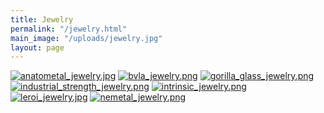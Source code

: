 ```yaml
---
title: Jewelry
permalink: "/jewelry.html"
main_image: "/uploads/jewelry.jpg"
layout: page
---
```


[![anatometal_jewelry.jpg](/uploads/anatometal_jewelry.jpg)](http://anatometal.com/)
[![bvla_jewelry.png](/uploads/bvla_jewelry.png)](http://bodyvision.net/)
[![gorilla_glass_jewelry.png](/uploads/gorilla_glass_jewelry.png)](http://www.getgorilla.com/)
[![industrial_strength_jewelry.png](/uploads/industrial_strength_jewelry.png)](http://www.isbodyjewelry.com/)
[![intrinsic_jewelry.png](/uploads/intrinsic_jewelry.png)](http://intrinsicbody.com/)
[![leroi_jewelry.jpg](/uploads/leroi_jewelry.jpg)](http://leroi.com/)
[![nemetal_jewelry.png](/uploads/nemetal_jewelry.png)](http://www.neometal.com/)
